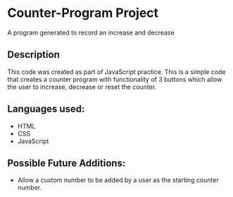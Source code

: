 # Counter-Program Project
A program generated to record an increase and decrease 

## Description
This code was created as part of JavaScript practice. 
This is a simple code that creates a counter program with functionality of 3 buttons which allow the user to increase, decrease or reset the counter.

## Languages used:
* HTML
* CSS
* JavaScript

## Possible Future Additions:
* Allow a custom number to be added by a user as the starting counter number.
  
